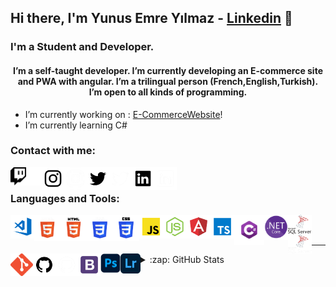 ## Hi there, I'm Yunus Emre Yılmaz - [Linkedin] 👋 


### I'm a Student and Developer.


<h4 align="center">I’m a self-taught developer. I’m currently developing an E-commerce site and PWA with angular. I’m a trilingual person (French,English,Turkish). I’m open to all kinds of programming.</h3>

-  I’m currently working on : [E-CommerceWebsite]!
-  I’m currently learning C#

### Contact with me:

[<img align="left" alt="Twitch" width="25px" src="./img/twitch-black.png" />](https://twitch.tv/malmenk#gh-light-mode-only)
[<img align="left" alt="Twitch" width="25px" src="./img/twitch-white.png" />](https://twitch.tv/malmenk#gh-dark-mode-only)

[<img align="left" alt="Instagram" width="36px" src="./img/instagram-black.png" />](https://instagram.com/yeyilmaz99#gh-light-mode-only)
[<img align="left" alt="Instagram" width="36px" src="./img/instagram-white.png" />](https://instagram.com/yeyilmaz99#gh-dark-mode-only)

[<img align="left" alt="Twitter" width="36px" src="./img/twitter-black.png" />](https://twitter.com/yeyilmaz99#gh-light-mode-only)
[<img align="left" alt="Twitter" width="36px" src="./img/twitter-white.png" />](https://twitter.com/yeyilmaz99#gh-dark-mode-only)

[<img align="left" alt="Linkedin" width="36px" src="./img/linkedin-black.png" />](https://linkedin.com/in/yeyilmaz#gh-light-mode-only)
[<img align="left" alt="Linkedin" width="36px" src="./img/linkedin-white.png" />](https://linkedin.com/in/yeyilmaz#gh-dark-mode-only)



<br />

### Languages and Tools:

[<img align="left" alt="Visual Studio Code" width="38px" src="./img/vscode.png" />][vscode]
[<img align="left" alt="HTML5" width="42px" src="./img/htmldark.png"  />][html]
[<img align="left" alt="HTML5" width="42px" src="./img/html.png"  />][htmldark]
[<img align="left" alt="CSS" width="42px" src="./img/cssdark.png"  />][css]
[<img align="left" alt="CSS" width="42px" src="./img/css.png"  />][cssdark]
[<img align="left" alt="JavaScript" width="38px"  src="./img/js.png" />][javascript]
[<img align="left" alt="Node.js" width="38px" src="./img/nodejs.png"  />][nodejs]
[<img align="left" alt="Angular" width="38px"  src="./img/angular.png" />][angular]
[<img align="left" alt="TypeScript" width="38px"  src="./img/typescript.png" />][typescript]
[<img align="left" alt="CSharp" width="48px"  src="./img/Csharp_Logo.png" />][CSharp]
[<img align="left" alt=".NetCore" width="38px"  src="./img/net-core-logo.png" />][.NetCore]
[<img align="left" alt="Microsoft Sql Server" width="38px"  src="./img/sql.png" />][MicrosoftSqlServerDark]
[<img align="left" alt="Microsoft Sql Server" width="38px"  src="./img/sqldarkmode.png" />][MicrosoftSqlServer]
[<img align="left" alt="Git" width="36px" src="./img/git.png"  />][git]
[<img align="left" alt="GitHub" width="36px" src="./img/github-white.png" />][githubdark]
[<img align="left" alt="GitHub" width="36px" src="./img/github-dark.png" />][github]
[<img align="left" alt="Bootstrap" width="36px" src="./img/bootstrap.png"  />][bootstrap]
[<img align="left" alt="Photoshop" width="32px" src="./img/photoshop.png" />][photoshop]
[<img align="left" alt="Lightroom" width="32px" src="./img/lightroom.png" />][lightroom]

<br />
<br />

---

<details>
  <summary>:zap: GitHub Stats</summary>

<p><img align="left" src="https://github-readme-stats.vercel.app/api/top-langs?username=yeyilmaz99&show_icons=true&locale=en&layout=compact" alt="yeyilmaz99" /></p>

<br />

<p>&nbsp;<img align="center" src="https://github-readme-stats.vercel.app/api?username=yeyilmaz99&show_icons=true&locale=en" alt="yeyilmaz99" /></p>



</details>





[Linkedin]: https://www.linkedin.com/in/yeyilmaz/
[twitter]: https://twitter.com/yeyilmaz99
[MicrosoftSqlServer]: https://www.microsoft.com/tr-tr/sql-server/sql-server-downloads#gh-dark-mode-only
[MicrosoftSqlServerDark]: https://www.microsoft.com/tr-tr/sql-server/sql-server-downloads#gh-light-mode-only
[twitch]: https://twitch.tv/malmenk
[instagram]: https://instagram.com/yeyilmaz99
[linkedin]: https://linkedin.com/in/yeyilmaz
[vscode]: https://code.visualstudio.com/
[html]: https://www.w3schools.com/html/#gh-dark-mode-only
[htmldark]: https://www.w3schools.com/html/#gh-light-mode-only
[css]: https://www.w3schools.com/css/#gh-dark-mode-only
[cssdark]: https://www.w3schools.com/css/#gh-light-mode-only
[javascript]: https://www.w3schools.com/js/
[nodejs]: https://nodejs.org/en/
[angular]: https://angular.io/
[typescript]: https://www.typescriptlang.org/
[git]: https://git-scm.com/
[github]: https://github.com/yeyilmaz99#gh-dark-mode-only
[githubdark]: https://github.com/yeyilmaz99#gh-light-mode-only
[E-CommerceWebsite]: https://github.com/yeyilmaz99/E-Commerce-Website-Angular
[bootstrap]: https://getbootstrap.com/
[photoshop]: https://www.adobe.com/tr/products/photoshop.html
[lightroom]: https://www.adobe.com/tr/products/photoshop-lightroom.html
[CSharp]: https://docs.microsoft.com/tr-tr/dotnet/csharp/
[.NetCore]: https://dotnet.microsoft.com/en-us/download


